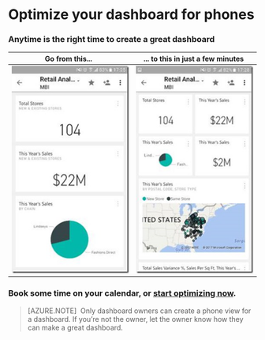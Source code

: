 <properties
   pageTitle="Optimize your dashboard for phones"
   description="It's easy to create a customized view of a dashboard specifically for viewing on mobile phones. Try it now."
   services="powerbi"
   documentationCenter=""
   authors="maggiesMSFT"
   manager="erikre"
   backup=""
   editor=""
   tags=""
   qualityFocus="no"
   qualityDate=""/>

<tags
   ms.service="powerbi"
   ms.devlang="NA"
   ms.topic="article"
   ms.tgt_pltfrm="NA"
   ms.workload="powerbi"
   ms.date="08/17/2017"
   ms.author="maggies"/>

# Optimize your dashboard for phones

### Anytime is the right time to create a great dashboard

| **Go from this...**  | **... to this in just a few minutes**  |
|:------------------------:|:----------------------------:|
| ![](media/powerbi-mobile-optimize-dashboard-phone-view/power-bi-phone-dashboard-not-optimized.png) | ![](media/powerbi-mobile-optimize-dashboard-phone-view/power-bi-phone-dashboard-optimized.png) |

### Book some time on your calendar, or [start optimizing now](powerbi-service-create-dashboard-phone-view.md).

> [AZURE.NOTE]  Only dashboard owners can create a phone view for a dashboard. If you’re not the owner, let the owner know how they can make a great dashboard.

